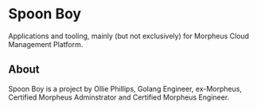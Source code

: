 # Spoon Boy

Applications and tooling, mainly (but not exclusively) for Morpheus Cloud Management Platform.

## About

Spoon Boy is a project by Ollie Phillips, Golang Engineer, ex-Morpheus, Certified Morpheus Adminstrator and Certified Morpheus Engineer. 
